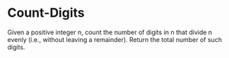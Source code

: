# Count-Digits
 Given a positive integer n, count the number of digits in n that divide n evenly (i.e., without leaving a remainder). Return the total number of such digits.
